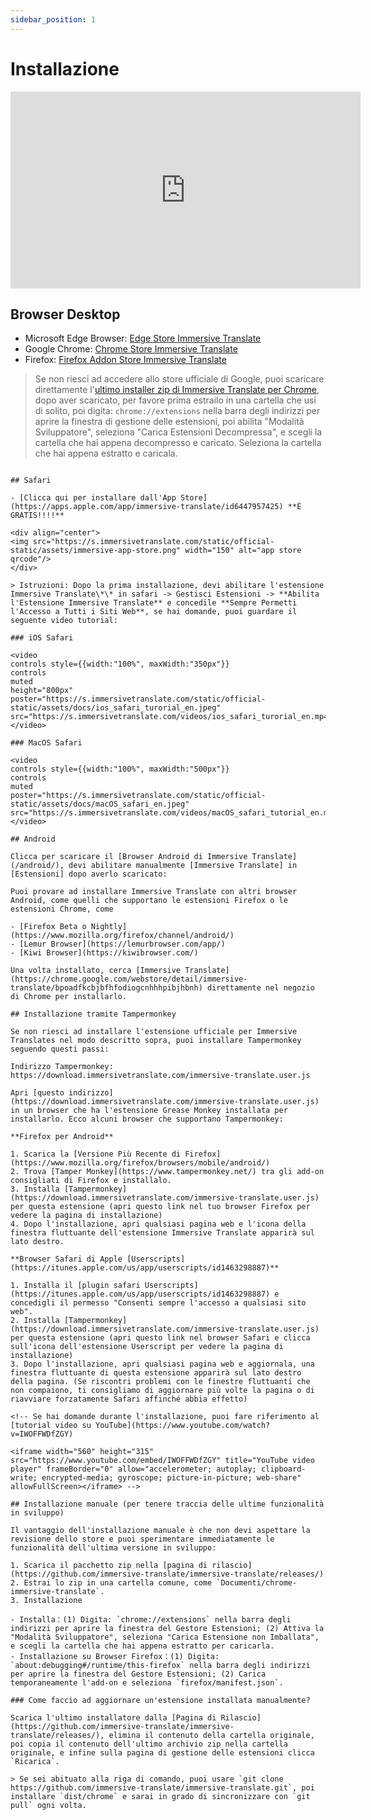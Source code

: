 ```yaml
---
sidebar_position: 1
---
```


# Installazione

<iframe width="560" height="315" src="https://www.youtube.com/embed/SHznc5kQCM4?si=RyZYUcjW560Bc57-" title="Lettore video di YouTube" frameborder="0" allow="accelerometro; autoplay; scrittura appunti; media criptati; giroscopio; picture-in-picture; condivisione web" allowfullscreen></iframe>

## Browser Desktop

- Microsoft Edge Browser: [Edge Store Immersive Translate](https://microsoftedge.microsoft.com/addons/detail/amkbmndfnliijdhojkpoglbnaaahippg)
- Google Chrome: [Chrome Store Immersive Translate](https://chrome.google.com/webstore/detail/immersive-translate/bpoadfkcbjbfhfodiogcnhhhpibjhbnh)
- Firefox: [Firefox Addon Store Immersive Translate](https://addons.mozilla.org/firefox/addon/immersive-translate/)

> Se non riesci ad accedere allo store ufficiale di Google, puoi scaricare direttamente l'[ultimo installer zip di Immersive Translate per Chrome](https://download.immersivetranslate.com/latest/chrome-immersive-translate.zip), dopo aver scaricato, per favore prima estrailo in una cartella che usi di solito, poi digita: `chrome://extensions` nella barra degli indirizzi per aprire la finestra di gestione delle estensioni, poi abilita "Modalità Sviluppatore", seleziona "Carica Estensioni Decompressa", e scegli la cartella che hai appena decompresso e caricato. Seleziona la cartella che hai appena estratto e caricala.

```

## Safari

- [Clicca qui per installare dall'App Store](https://apps.apple.com/app/immersive-translate/id6447957425) **È GRATIS!!!!**

<div align="center">
<img src="https://s.immersivetranslate.com/static/official-static/assets/immersive-app-store.png" width="150" alt="app store qrcode"/>
</div>

> Istruzioni: Dopo la prima installazione, devi abilitare l'estensione Immersive Translate\*\* in safari -> Gestisci Estensioni -> **Abilita l'Estensione Immersive Translate** e concedile **Sempre Permetti l'Accesso a Tutti i Siti Web**, se hai domande, puoi guardare il seguente video tutorial:

### iOS Safari

<video
controls style={{width:"100%", maxWidth:"350px"}}
controls
muted
height="800px"
poster="https://s.immersivetranslate.com/static/official-static/assets/docs/ios_safari_turorial_en.jpeg" src="https://s.immersivetranslate.com/videos/ios_safari_turorial_en.mp4"></video>

### MacOS Safari

<video
controls style={{width:"100%", maxWidth:"500px"}}
controls
muted
poster="https://s.immersivetranslate.com/static/official-static/assets/docs/macOS_safari_en.jpeg" src="https://s.immersivetranslate.com/videos/macOS_safari_tutorial_en.mp4"></video>

## Android

Clicca per scaricare il [Browser Android di Immersive Translate](/android/), devi abilitare manualmente [Immersive Translate] in [Estensioni] dopo averlo scaricato:

Puoi provare ad installare Immersive Translate con altri browser Android, come quelli che supportano le estensioni Firefox o le estensioni Chrome, come

- [Firefox Beta o Nightly](https://www.mozilla.org/firefox/channel/android/)
- [Lemur Browser](https://lemurbrowser.com/app/)
- [Kiwi Browser](https://kiwibrowser.com/)

Una volta installato, cerca [Immersive Translate](https://chrome.google.com/webstore/detail/immersive-translate/bpoadfkcbjbfhfodiogcnhhhpibjhbnh) direttamente nel negozio di Chrome per installarlo.

## Installazione tramite Tampermonkey

Se non riesci ad installare l'estensione ufficiale per Immersive Translates nel modo descritto sopra, puoi installare Tampermonkey seguendo questi passi:

Indirizzo Tampermonkey: https://download.immersivetranslate.com/immersive-translate.user.js

Apri [questo indirizzo](https://download.immersivetranslate.com/immersive-translate.user.js) in un browser che ha l'estensione Grease Monkey installata per installarlo. Ecco alcuni browser che supportano Tampermonkey:

**Firefox per Android**

1. Scarica la [Versione Più Recente di Firefox](https://www.mozilla.org/firefox/browsers/mobile/android/)
2. Trova [Tamper Monkey](https://www.tampermonkey.net/) tra gli add-on consigliati di Firefox e installalo.
3. Installa [Tampermonkey](https://download.immersivetranslate.com/immersive-translate.user.js) per questa estensione (apri questo link nel tuo browser Firefox per vedere la pagina di installazione)
4. Dopo l'installazione, apri qualsiasi pagina web e l'icona della finestra fluttuante dell'estensione Immersive Translate apparirà sul lato destro.

**Browser Safari di Apple [Userscripts](https://itunes.apple.com/us/app/userscripts/id1463298887)**

1. Installa il [plugin safari Userscripts](https://itunes.apple.com/us/app/userscripts/id1463298887) e concedigli il permesso "Consenti sempre l'accesso a qualsiasi sito web".
2. Installa [Tampermonkey](https://download.immersivetranslate.com/immersive-translate.user.js) per questa estensione (apri questo link nel browser Safari e clicca sull'icona dell'estensione Userscript per vedere la pagina di installazione)
3. Dopo l'installazione, apri qualsiasi pagina web e aggiornala, una finestra fluttuante di questa estensione apparirà sul lato destro della pagina. (Se riscontri problemi con le finestre fluttuanti che non compaiono, ti consigliamo di aggiornare più volte la pagina o di riavviare forzatamente Safari affinché abbia effetto)

<!-- Se hai domande durante l'installazione, puoi fare riferimento al [tutorial video su YouTube](https://www.youtube.com/watch?v=IWOFFWDfZGY)

<iframe width="560" height="315" src="https://www.youtube.com/embed/IWOFFWDfZGY" title="YouTube video player" frameBorder="0" allow="accelerometer; autoplay; clipboard-write; encrypted-media; gyroscope; picture-in-picture; web-share" allowFullScreen></iframe> -->

## Installazione manuale (per tenere traccia delle ultime funzionalità in sviluppo)

Il vantaggio dell'installazione manuale è che non devi aspettare la revisione dello store e puoi sperimentare immediatamente le funzionalità dell'ultima versione in sviluppo:

1. Scarica il pacchetto zip nella [pagina di rilascio](https://github.com/immersive-translate/immersive-translate/releases/)
2. Estrai lo zip in una cartella comune, come `Documenti/chrome-immersive-translate`.
3. Installazione

- Installa：(1) Digita: `chrome://extensions` nella barra degli indirizzi per aprire la finestra del Gestore Estensioni; (2) Attiva la "Modalità Sviluppatore", seleziona "Carica Estensione non Imballata", e scegli la cartella che hai appena estratto per caricarla.
- Installazione su Browser Firefox：(1) Digita: `about:debugging#/runtime/this-firefox` nella barra degli indirizzi per aprire la finestra del Gestore Estensioni; (2) Carica temporaneamente l'add-on e seleziona `firefox/manifest.json`.

### Come faccio ad aggiornare un'estensione installata manualmente?

Scarica l'ultimo installatore dalla [Pagina di Rilascio](https://github.com/immersive-translate/immersive-translate/releases/), elimina il contenuto della cartella originale, poi copia il contenuto dell'ultimo archivio zip nella cartella originale, e infine sulla pagina di gestione delle estensioni clicca `Ricarica`.

> Se sei abituato alla riga di comando, puoi usare `git clone https://github.com/immersive-translate/immersive-translate.git`, poi installare `dist/chrome` e sarai in grado di sincronizzare con `git pull` ogni volta.
```
